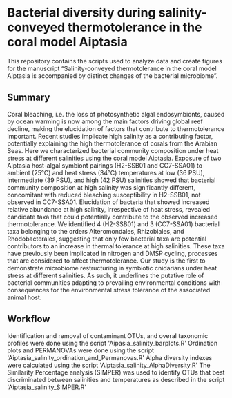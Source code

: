 # Bacterial diversity during salinity-conveyed thermotolerance in the coral model Aiptasia

This repository contains the scripts used to analyze data and create figures for the manuscript “Salinity-conveyed thermotolerance in the coral model Aiptasia is accompanied by distinct changes of the bacterial microbiome”.

## Summary

Coral bleaching, i.e. the loss of photosynthetic algal endosymbionts, caused by ocean warming is now among the main factors driving global reef decline, making the elucidation of factors that contribute to thermotolerance important. Recent studies implicate high salinity as a contributing factor, potentially explaining the high thermotolerance of corals from the Arabian Seas. Here we characterized bacterial community composition under heat stress at different salinities using the coral model Aiptasia. Exposure of two Aiptasia host-algal symbiont pairings (H2-SSB01 and CC7-SSA01) to ambient (25°C) and heat stress (34°C) temperatures at low (36 PSU), intermediate (39 PSU), and high (42 PSU) salinities showed that bacterial community composition at high salinity was significantly different, concomitant with reduced bleaching susceptibility in H2-SSB01, not observed in CC7-SSA01. Elucidation of bacteria that showed increased relative abundance at high salinity, irrespective of heat stress, revealed candidate taxa that could potentially contribute to the observed increased thermotolerance. We identified 4 (H2-SSB01) and 3 (CC7-SSA01) bacterial taxa belonging to the orders Alteromondales, Rhizobiales, and Rhodobacterales, suggesting that only few bacterial taxa are potential contributors to an increase in thermal tolerance at high salinities. These taxa have previously been implicated in nitrogen and DMSP cycling, processes that are considered to affect thermotolerance. Our study is the first to demonstrate microbiome restructuring in symbiotic cnidarians under heat stress at different salinities. As such, it underlines the putative role of bacterial communities adapting to prevailing environmental conditions with consequences for the environmental stress tolerance of the associated animal host.

## Workflow

Identification and removal of contaminant OTUs, and overal taxonomic profiles were done using the script 'Aipasia_salinity_barplots.R'
Ordination plots and PERMANOVAs were done using the script 'Aiptasia_salinity_ordination_and_Permanovas.R'
Alpha diversity indexes were calculated using the script 'Aiptasia_salinity_AlphaDiversity.R'
The Similarity Percentage analysis (SIMPER) was used to identify OTUs that best discriminated between salinities and temperatures as described in the script 'Aiptasia_salinity_SIMPER.R'

